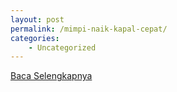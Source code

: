 ```yaml
---
layout: post
permalink: /mimpi-naik-kapal-cepat/
categories:
    - Uncategorized
---
```


[Baca Selengkapnya](/10)